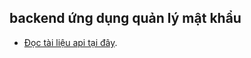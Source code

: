 ## backend ứng dụng quản lý mật khẩu 
- [Đọc tài liệu api tại đây](https://password-manager-yakc.onrender.com/api-docs/).